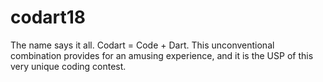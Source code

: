 # codart18
The name says it all. Codart = Code + Dart. This unconventional combination provides for an amusing experience, and it is the USP of this very unique coding contest.
